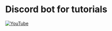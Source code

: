 # Discord bot for tutorials

[![YouTube](https://img.shields.io/badge/-YouTube-white?style=for-the-badge&logo=YouTube&logoColor=black)](https://www.youtube.com/@doshan)
